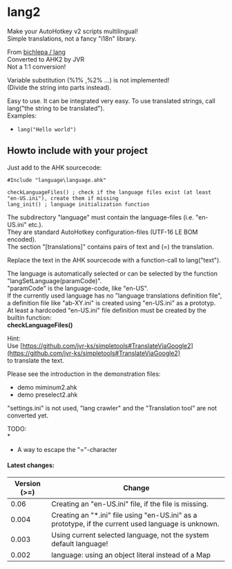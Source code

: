# lang2  
Make your AutoHotkey v2 scripts multilingual!  
Simple translations, not a fancy "i18n" library.  
  
From [bichlepa / lang](https://github.com/bichlepa/lang)  
Converted to AHK2 by JVR  
Not a 1:1 conversion!  

Variable substitution (%1% ,%2% ...) is not implemented!  
(Divide the string into parts instead).  

Easy to use. It can be integrated very easy. To use translated strings, call lang("the string to be translated").  
Examples:  
* `lang("Hello world")`  
  
## Howto include with your project  
Just add to the AHK sourcecode:  
```  
#Include "language\language.ahk"

checkLanguageFiles() ; check if the language files exist (at least "en-US.ini"), create them if missing
lang_init() ; language initialization function
``` 
  
The subdirectory "language" must contain the language-files (i.e. "en-US.ini" etc.).  
They are standard AutoHotkey configuration-files (UTF-16 LE BOM encoded).  
The section "[translations]" contains pairs of text and (=) the translation.  
  
Replace the text in the AHK sourcecode with a function-call to lang("text"). 
   
The language is automatically selected or can be selected by the function "langSetLanguage(paramCode)".  
"paramCode" is the language-code, like "en-US".  
If the currently used language has no "language translations definition file",  
a definition file like "ab-XY.ini" is created using "en-US.ini" as a prototyp.  
At least a hardcoded "en-US.ini" file definition must be created by the builtin function:   
**checkLanguageFiles()**  
  
Hint:  
Use [https://github.com/jvr-ks/simpletools#TranslateViaGoogle2](https://github.com/jvr-ks/simpletools#TranslateViaGoogle2)   
to translate the text.  
  
Please see the introduction in the demonstration files:  
* demo miminum2.ahk  
* demo preselect2.ahk  
  
  
  
  
"settings.ini" is not used, "lang crawler" and the "Translation tool" are not converted yet.  
  
TODO:  
* 
* A way to escape the "="-character  
  
#### Latest changes:  
Version (&gt;=)| Change  
------------ | -------------  
0.06 | Creating an "en-US.ini" file, if the file is missing.  
0.004 | Creating an "\*.ini" file using "en-US.ini" as a prototype, if the current used language is unknown.  
0.003 | Using current selected language, not the system default language!  
0.002 | language: using an object literal instead of a Map  
  







